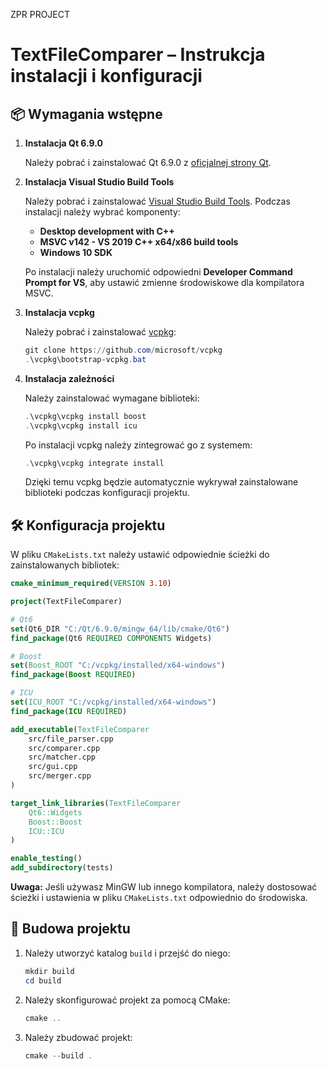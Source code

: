 ZPR PROJECT

# TextFileComparer – Instrukcja instalacji i konfiguracji

## 📦 Wymagania wstępne

1. **Instalacja Qt 6.9.0**

   Należy pobrać i zainstalować Qt 6.9.0 z [oficjalnej strony Qt](https://www.qt.io/qt-educational-license#application).

2. **Instalacja Visual Studio Build Tools**

   Należy pobrać i zainstalować [Visual Studio Build Tools](https://visualstudio.microsoft.com/downloads/). Podczas instalacji należy wybrać komponenty:

   - **Desktop development with C++**
   - **MSVC v142 - VS 2019 C++ x64/x86 build tools**
   - **Windows 10 SDK**

   Po instalacji należy uruchomić odpowiedni **Developer Command Prompt for VS**, aby ustawić zmienne środowiskowe dla kompilatora MSVC.

3. **Instalacja vcpkg**

   Należy pobrać i zainstalować [vcpkg](https://github.com/microsoft/vcpkg):

   ```powershell
   git clone https://github.com/microsoft/vcpkg
   .\vcpkg\bootstrap-vcpkg.bat
   ```

4. **Instalacja zależności**

   Należy zainstalować wymagane biblioteki:

   ```powershell
   .\vcpkg\vcpkg install boost
   .\vcpkg\vcpkg install icu
   ```

   Po instalacji vcpkg należy zintegrować go z systemem:

   ```powershell
   .\vcpkg\vcpkg integrate install
   ```

   Dzięki temu vcpkg będzie automatycznie wykrywał zainstalowane biblioteki podczas konfiguracji projektu.

## 🛠️ Konfiguracja projektu

W pliku `CMakeLists.txt` należy ustawić odpowiednie ścieżki do zainstalowanych bibliotek:

```cmake
cmake_minimum_required(VERSION 3.10)

project(TextFileComparer)

# Qt6
set(Qt6_DIR "C:/Qt/6.9.0/mingw_64/lib/cmake/Qt6")
find_package(Qt6 REQUIRED COMPONENTS Widgets)

# Boost
set(Boost_ROOT "C:/vcpkg/installed/x64-windows")
find_package(Boost REQUIRED)

# ICU
set(ICU_ROOT "C:/vcpkg/installed/x64-windows")
find_package(ICU REQUIRED)

add_executable(TextFileComparer
    src/file_parser.cpp
    src/comparer.cpp
    src/matcher.cpp
    src/gui.cpp
    src/merger.cpp
)

target_link_libraries(TextFileComparer
    Qt6::Widgets
    Boost::Boost
    ICU::ICU
)

enable_testing()
add_subdirectory(tests)

```

**Uwaga:** Jeśli używasz MinGW lub innego kompilatora, należy dostosować ścieżki i ustawienia w pliku `CMakeLists.txt` odpowiednio do środowiska.

## 🧱 Budowa projektu

1. Należy utworzyć katalog `build` i przejść do niego:

   ```powershell
   mkdir build
   cd build
   ```

2. Należy skonfigurować projekt za pomocą CMake:

   ```powershell
   cmake ..
   ```

3. Należy zbudować projekt:

   ```powershell
   cmake --build .
   ```
